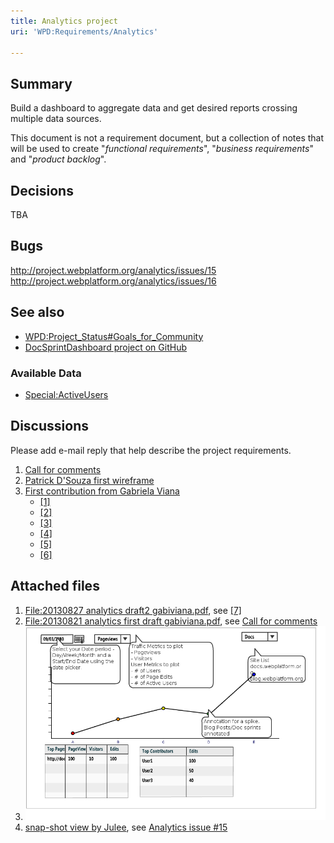 ```yaml
---
title: Analytics project
uri: 'WPD:Requirements/Analytics'

---
```

## <span>Summary</span>

Build a dashboard to aggregate data and get desired reports crossing multiple data sources.

This document is not a requirement document, but a collection of notes that will be used to create "*functional requirements*", "*business requirements*" and "*product backlog*".

## <span>Decisions</span>

TBA

## <span>Bugs</span>

<http://project.webplatform.org/analytics/issues/15> <http://project.webplatform.org/analytics/issues/16>

## <span>See also</span>

-   [WPD:Project\_Status\#Goals\_for\_Community](/WPD:Project_Status#Goals_for_Community)
-   [DocSprintDashboard project on GitHub](https://github.com/webplatform/DocSprintDashboard)

### <span>Available Data</span>

-   [Special:ActiveUsers](/Special:ActiveUsers)

## <span>Discussions</span>

Please add e-mail reply that help describe the project requirements.

1.  [Call for comments](http://lists.w3.org/Archives/Public/public-wpd-analytics/2013JulSep/0023.html)
2.  [Patrick D'Souza first wireframe](http://lists.w3.org/Archives/Public/public-wpd-analytics/2013JulSep/0010.html)
3.  [First contribution from Gabriela Viana](http://lists.w3.org/Archives/Public/public-webplatform/2013Aug/0105.html)
    -   [[1]](http://lists.w3.org/Archives/Public/public-webplatform/2013Aug/0110.html)
    -   [[2]](http://lists.w3.org/Archives/Public/public-webplatform/2013Aug/0111.html)
    -   [[3]](http://lists.w3.org/Archives/Public/public-webplatform/2013Aug/0149.html)
    -   [[4]](http://lists.w3.org/Archives/Public/public-webplatform/2013Aug/0155.html)
    -   [[5]](http://lists.w3.org/Archives/Public/public-webplatform/2013Aug/0157.html)
    -   [[6]](http://lists.w3.org/Archives/Public/public-wpd-analytics/2013JulSep/0024.html)

## <span>Attached files</span>

1.  [File:20130827 analytics draft2 gabiviana.pdf](/File:20130827_analytics_draft2_gabiviana.pdf), see [[7]](http://lists.w3.org/Archives/Public/public-wpd-analytics/2013JulSep/0024.html)
2.  [File:20130821 analytics first draft gabiviana.pdf](/File:20130821_analytics_first_draft_gabiviana.pdf), see [Call for comments](http://lists.w3.org/Archives/Public/public-wpd-analytics/2013JulSep/0023.html)
3.  ![Initial wireframe by Patrick D'Souza](/assets/public/b/b5/20130800_analytics_pdsouza_wireframe.png)
4.  [snap-shot view by Julee](http://project.webplatform.org/files/show/13), see [Analytics issue \#15](http://project.webplatform.org/analytics/issues/15)
